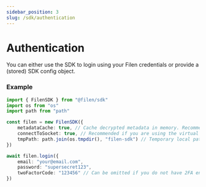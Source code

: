 ```yaml
---
sidebar_position: 3
slug: /sdk/authentication
---
```


# Authentication

You can either use the SDK to login using your Filen credentials or provide a (stored) SDK config object.

### Example

```ts
import { FilenSDK } from "@filen/sdk"
import os from "os"
import path from "path"

const filen = new FilenSDK({
	metadataCache: true, // Cache decrypted metadata in memory. Recommended.
	connectToSocket: true, // Recommended if you are using the virtual FS class. Keeps the internal item tree up to date with remote changes.
	tmpPath: path.join(os.tmpdir(), "filen-sdk") // Temporary local path used to store metadata and chunks. Only available in Node.JS.
})

await filen.login({
	email: "your@email.com",
	password: "supersecret123",
	twoFactorCode: "123456" // Can be omitted if you do not have 2FA enabled.
})
```

